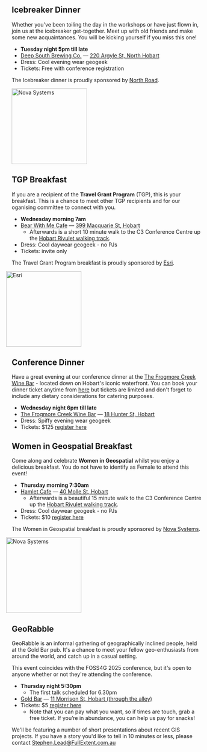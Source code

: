## Icebreaker Dinner

Whether you've been toiling the day in the workshops or have just flown in, join us at the icebreaker get-together.
Meet up with old friends and make some new acquaintances. You will be kicking yourself if you miss this one!

- **Tuesday night 5pm till late**
- [Deep South Brewing Co.](https://www.deepsouthbrewing.co/) — [220 Argyle St, North Hobart](https://maps.app.goo.gl/NRZsP7jjzYcashz99)
- Dress: Cool evening wear geogeek
- Tickets: Free with conference registration

The Icebreaker dinner is proudly sponsored by [North Road](https://north-road.com/).

<img src="imgs/sponsors/northroad.png" width="200px" alt="Nova Systems" style="width:200px; margin:0" />

## TGP Breakfast

If you are a recipient of the **Travel Grant Program** (TGP), this is your breakfast. This is a chance to meet other TGP recipients and for our oganising committee to connect with you.

- **Wednesday morning 7am**
- [Bear With Me Cafe](https://www.facebook.com/bearwithmecoffeeandfood/) — [399 Macquarie St, Hobart](https://maps.app.goo.gl/imqmKmN97BQx191M8)
  - Afterwards is a short 10 minute walk to the C3 Conference Centre up the [Hobart Rivulet walking track](https://maps.app.goo.gl/iZmYwR38tbbWi9NG6).
- Dress: Cool daywear geogeek - no PJs
- Tickets: invite only

The Travel Grant Program breakfast is proudly sponsored by [Esri](https://www.esri.com/en-us/home/).

<img src="imgs/sponsors/esri.png" width="200px" alt="Esri" style="width:200px; margin-left:-15px; margin-right:0;" />

## Conference Dinner

Have a great evening at our conference dinner at the [The Frogmore Creek Wine Bar](https://www.frogmorecreek.com.au/) - located down on Hobart's iconic waterfront. You can book your dinner ticket anytime from [here](https://ti.to/osgeo-oceania/foss4g-sotm-oceania-2024) but tickets are limited and don't forget to include any dietary considerations for catering purposes.

- **Wednesday night 6pm till late**
- [The Frogmore Creek Wine Bar](https://www.frogmorecreek.com.au/) — [18 Hunter St, Hobart](https://maps.app.goo.gl/iRz3GgsAo2AVFE768)
- Dress: Spiffy evening wear geogeek
- Tickets: $125 [register here](https://ti.to/osgeo-oceania/foss4g-sotm-oceania-2024)

## Women in Geospatial Breakfast

Come along and celebrate **Women in Geospatial** whilst you enjoy a delicious breakfast. You do not have to identify as Female to attend this event!

- **Thursday morning 7:30am**
- [Hamlet Cafe](https://www.hamlet.org.au/) — [40 Molle St, Hobart](https://maps.app.goo.gl/PuVBpmNjjACjQkb77)
  - Afterwards is a beautiful 15 minute walk to the C3 Conference Centre up the [Hobart Rivulet walking track](https://maps.app.goo.gl/iZmYwR38tbbWi9NG6).
- Dress: Cool daywear geogeek - no PJs
- Tickets: $10 [register here](https://ti.to/osgeo-oceania/foss4g-sotm-oceania-2024)

The Women in Geospatial breakfast is proudly sponsored by [Nova Systems](https://www.novasystems.com/au).

<img src="imgs/sponsors/nova.png" width="200px" alt="Nova Systems" style="width:200px; margin-left:-15px; margin-right:0;" />

## GeoRabble

GeoRabble is an informal gathering of geographically inclined people, held at the Gold Bar pub. It's a chance to meet your fellow geo-enthusiasts from around the world, and catch up in a casual setting.

This event coincides with the FOSS4G 2025 conference, but it's open to anyone whether or not they're attending the conference.

- **Thursday night 5:30pm**
  - The first talk scheduled for 6.30pm
- [Gold Bar](https://goldbarhobart.com.au/) — [11 Morrison St, Hobart (through the alley)](http://maps.google.com/maps?q=-42.8839914%2C147.3314133+%28Gold+Bar%2C+Suite+3%2C+Ground+Floor%2F11+Morrison+St%2C+Hobart+TAS+7000%2C+Australia%29)
- Tickets: $5 [register here](https://ti.to/osgeo-oceania/foss4g-sotm-oceania-2024/with/georabble)
  - Note that you can pay what you want, so if times are touch, grab a free ticket. If you’re in abundance, you can help us pay for snacks!

We'll be featuring a number of short presentations about recent GIS projects. If you have a story you'd like to tell in 10 minutes or less, please contact [Stephen.Lead@FullExtent.com.au](mailto:Stephen.Lead@FullExtent.com.au)
